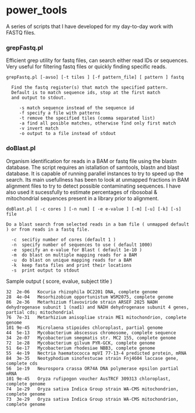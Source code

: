 # power_tools
A series of scripts that I have developed for my day-to-day work with FASTQ files.

### grepFastq.pl
Efficient grep utility for fastq files, can search either read IDs or sequences. Very useful for filtering fastq files or quickly finding specific reads.

    grepFastq.pl [-avso] [-t tiles ] [-f pattern_file] [ pattern ] fastq

      Find the fastq register(s) that match the specified pattern.
      Default is to match sequence ids, stop at the first match
      and output to stdout.

         -s match sequence instead of the sequence id
         -f specify a file with patterns
         -t remove the specified tiles (comma separated list)
         -a find all posible matches, otherwise find only first match
         -v invert match
         -o output to a file instead of stdout
         

### doBlast.pl
Organism identification for reads in a BAM or fastq file using the blastn database. The script requires an istallation of samtools, blastn and blast database. It is capable of running parallel instances to try to speed up the search.
Its main usefullness has been to look at unmapped fractions in BAM alignment files to try to detect possible contaminating sequences. I have also used it sucessfully to estimate percentages of ribosobal & mitochondrial sequences present in a library prior to alignment.

    doBlast.pl [ -c cores ] [-n num] [ -e e-value ] [-m] [-u] [-k] [-s] file

    Do a blast search from selected reads in a bam file ( unmapped default ) or from reads in a fastq file.
  
      -c  secifiy number of cores (default 1 )
      -n  specify number of sequences to use ( default 1000)
      -e  specify an e-value for Blast ( default 1e-10 )
      -m  do blast on multiple mapping reads for a BAM
      -u  do blast on unique mapping reads for a BAM
      -k  keep fasta files and print their locations
      -s  print output to stdout

Sample output ( score, evalue, subject title )

    32	2e-06	Kocuria rhizophila DC2201 DNA, complete genome
    28	4e-04	Mesorhizobium opportunistum WSM2075, complete genome
    86	2e-36	Metarhizium flavoviride strain ARSEF 2025 NADH dehydrogenase subunit 1 (nad1) and NADH dehydrogenase subunit 4 genes, partial cds; mitochondrial
    76	7e-31	Metarhizium anisopliae strain ME1 mitochondrion, complete genome
    101	9e-45	Microlaena stipoides chloroplast, partial genome
    44	5e-13	Mycobacterium abscessus chromosome, complete sequence
    34	2e-07	Mycobacterium smegmatis str. MC2 155, complete genome
    72	1e-28	Mycobacterium gilvum PYR-GCK, complete genome
    51	6e-17	Mycobacterium rhodesiae NBB3, complete genome
    55	4e-19	Nectria haematococca mpVI 77-13-4 predicted protein, mRNA
    84	3e-35	Neotyphodium sinofestucae strain Fnj4604 laccase gene, complete cds
    56	1e-19	Neurospora crassa OR74A DNA polymerase epsilon partial mRNA
    101	9e-45	Oryza rufipogon voucher AusTRCF 309313 chloroplast, complete genome
    74	1e-29	Oryza sativa Indica Group strain WA-CMS mitochondrion, complete genome
    73	3e-29	Oryza sativa Indica Group strain WA-CMS mitochondrion, complete genome 
